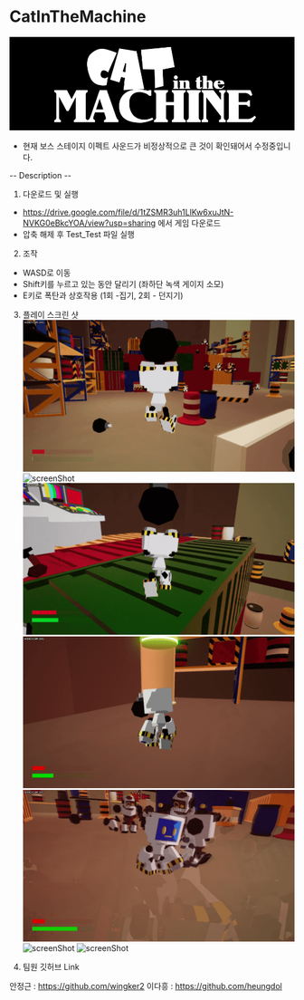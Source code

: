 # CatInTheMachine

![gameLogo](./Image/logo_white_blackBack.png)


* 현재 보스 스테이지 이펙트 사운드가 비정상적으로 큰 것이 확인돼어서 수정중입니다.



-- Description -- 



1. 다운로드 및 실행

 - https://drive.google.com/file/d/1tZSMR3uh1LlKw6xuJtN-NVKG0eBkcYOA/view?usp=sharing 에서 게임 다운로드
 - 압축 해제 후 Test_Test 파일 실행


2. 조작

 - WASD로 이동
 - Shift키를 누르고 있는 동안 달리기 (좌하단 녹색 게이지 소모)
 - E키로 폭탄과 상호작용 (1회 -집기, 2회 - 던지기)


3. 플레이 스크린 샷
![screenShot](./Image/play2.gif)
![screenShot](./Image/play1.gif)
![screenShot](./Image/play6.gif)
![screenShot](./Image/play0.gif)
![screenShot](./Image/play4.gif)
![screenShot](./Image/play5.gif)
![screenShot](./Image/play3.gif)



4. 팀원 깃허브 Link


안정근 : https://github.com/wingker2
이다흥 : https://github.com/heungdol
